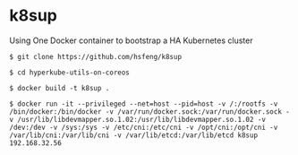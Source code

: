 # k8sup

Using One Docker container to bootstrap a HA Kubernetes cluster

`$ git clone https://github.com/hsfeng/k8sup`

`$ cd hyperkube-utils-on-coreos`

`$ docker build -t k8sup .`

`$ docker run -it --privileged --net=host --pid=host -v /:/rootfs -v /bin/docker:/bin/docker -v /var/run/docker.sock:/var/run/docker.sock -v /usr/lib/libdevmapper.so.1.02:/usr/lib/libdevmapper.so.1.02 -v /dev:/dev -v /sys:/sys -v /etc/cni:/etc/cni -v /opt/cni:/opt/cni -v /var/lib/cni:/var/lib/cni -v /var/lib/etcd:/var/lib/etcd k8sup 192.168.32.56`
